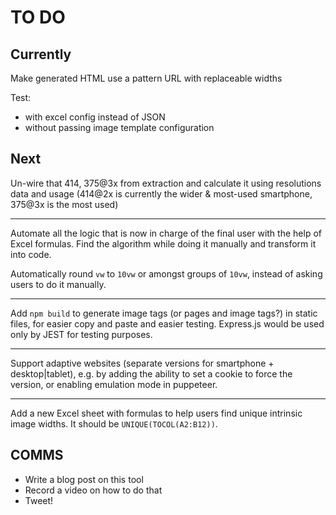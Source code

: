 # TO DO

## Currently

Make generated HTML use a pattern URL with replaceable widths

Test:
- with excel config instead of JSON
- without passing image template configuration

## Next

Un-wire that 414, 375@3x from extraction and calculate it using resolutions data and usage (414@2x is currently the wider & most-used smartphone, 375@3x is the most used)

---

Automate all the logic that is now in charge of the final user with the help of Excel formulas.
Find the algorithm while doing it manually and transform it into code.

Automatically round `vw` to `10vw` or amongst groups of `10vw`, instead of asking users to do it manually.

---

Add `npm build` to generate image tags (or pages and image tags?) in static files, for easier copy and paste and easier testing. 
Express.js would be used only by JEST for testing purposes.

---

Support adaptive websites (separate versions for smartphone + desktop|tablet), e.g. by adding the ability to set a cookie to force the version, or enabling emulation mode in puppeteer.

---

Add a new Excel sheet with formulas to help users find unique intrinsic image widths.
It should be `UNIQUE(TOCOL(A2:B12))`.


## COMMS

- Write a blog post on this tool
- Record a video on how to do that
- Tweet!